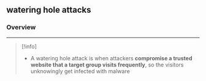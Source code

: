 ## **watering hole attacks**

### Overview 
---
>[!info]
>- A watering hole attack is when attackers **compromise a trusted website that a target group visits frequently**, so the visitors unknowingly get infected with malware

